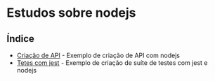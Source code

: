 # Estudos sobre nodejs

## Índice

- [Criação de API](https://github.com/Dirack/Estudos/tree/master/nodejs/jest_unit_tests/services_api#exemplo-testes-com-jest-e-nodejs) - Exemplo de criação de API com nodejs
- [Tetes com jest](https://github.com/Dirack/Estudos/tree/master/nodejs/jest_unit_tests#estudo-sobre-testes-com-jest-e-nodejs) -  Exemplo de criação de suíte de testes com jest e nodejs
